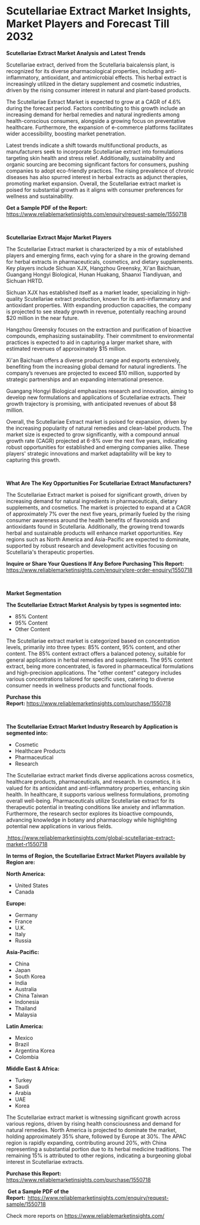 <p><h1>Scutellariae Extract Market Insights, Market Players and Forecast Till 2032</h1></p><p><strong>Scutellariae Extract Market Analysis and Latest Trends</strong></p>
<p><p>Scutellariae extract, derived from the Scutellaria baicalensis plant, is recognized for its diverse pharmacological properties, including anti-inflammatory, antioxidant, and antimicrobial effects. This herbal extract is increasingly utilized in the dietary supplement and cosmetic industries, driven by the rising consumer interest in natural and plant-based products.</p><p>The Scutellariae Extract Market is expected to grow at a CAGR of 4.6% during the forecast period. Factors contributing to this growth include an increasing demand for herbal remedies and natural ingredients among health-conscious consumers, alongside a growing focus on preventative healthcare. Furthermore, the expansion of e-commerce platforms facilitates wider accessibility, boosting market penetration.</p><p>Latest trends indicate a shift towards multifunctional products, as manufacturers seek to incorporate Scutellariae extract into formulations targeting skin health and stress relief. Additionally, sustainability and organic sourcing are becoming significant factors for consumers, pushing companies to adopt eco-friendly practices. The rising prevalence of chronic diseases has also spurred interest in herbal extracts as adjunct therapies, promoting market expansion. Overall, the Scutellariae extract market is poised for substantial growth as it aligns with consumer preferences for wellness and sustainability.</p></p>
<p><strong>Get a Sample PDF of the Report:&nbsp;</strong> <a href="https://www.reliablemarketinsights.com/enquiry/request-sample/1550718?utm_campaign=2112&utm_medium=2&utm_source=Github&utm_content=ia&utm_term=02042025&utm_id=scutellariae-extract">https://www.reliablemarketinsights.com/enquiry/request-sample/1550718</a></p>
<p>&nbsp;</p>
<p><strong>Scutellariae Extract Major Market Players</strong></p>
<p><p>The Scutellariae Extract market is characterized by a mix of established players and emerging firms, each vying for a share in the growing demand for herbal extracts in pharmaceuticals, cosmetics, and dietary supplements. Key players include Sichuan XJX, Hangzhou Greensky, Xi'an Baichuan, Guangang Hongyi Biological, Hunan Huakang, Shaanxi Tiandiyuan, and Sichuan HRTD.</p><p>Sichuan XJX has established itself as a market leader, specializing in high-quality Scutellariae extract production, known for its anti-inflammatory and antioxidant properties. With expanding production capacities, the company is projected to see steady growth in revenue, potentially reaching around $20 million in the near future.</p><p>Hangzhou Greensky focuses on the extraction and purification of bioactive compounds, emphasizing sustainability. Their commitment to environmental practices is expected to aid in capturing a larger market share, with estimated revenues of approximately $15 million.</p><p>Xi'an Baichuan offers a diverse product range and exports extensively, benefiting from the increasing global demand for natural ingredients. The company’s revenues are projected to exceed $10 million, supported by strategic partnerships and an expanding international presence.</p><p>Guangang Hongyi Biological emphasizes research and innovation, aiming to develop new formulations and applications of Scutellariae extracts. Their growth trajectory is promising, with anticipated revenues of about $8 million.</p><p>Overall, the Scutellariae Extract market is poised for expansion, driven by the increasing popularity of natural remedies and clean-label products. The market size is expected to grow significantly, with a compound annual growth rate (CAGR) projected at 6-8% over the next five years, indicating robust opportunities for established and emerging companies alike. These players' strategic innovations and market adaptability will be key to capturing this growth.</p></p>
<p>&nbsp;</p>
<p><strong>What Are The Key Opportunities For Scutellariae Extract Manufacturers?</strong></p>
<p><p>The Scutellariae Extract market is poised for significant growth, driven by increasing demand for natural ingredients in pharmaceuticals, dietary supplements, and cosmetics. The market is projected to expand at a CAGR of approximately 7% over the next five years, primarily fueled by the rising consumer awareness around the health benefits of flavonoids and antioxidants found in Scutellaria. Additionally, the growing trend towards herbal and sustainable products will enhance market opportunities. Key regions such as North America and Asia-Pacific are expected to dominate, supported by robust research and development activities focusing on Scutellaria's therapeutic properties.</p></p>
<p><strong>Inquire or Share Your Questions If Any Before Purchasing This Report:</strong> <a href="https://www.reliablemarketinsights.com/enquiry/pre-order-enquiry/1550718?utm_campaign=2112&utm_medium=2&utm_source=Github&utm_content=ia&utm_term=02042025&utm_id=scutellariae-extract">https://www.reliablemarketinsights.com/enquiry/pre-order-enquiry/1550718</a></p>
<p>&nbsp;</p>
<p><strong>Market Segmentation</strong></p>
<p><strong>The Scutellariae Extract Market Analysis by types is segmented into:</strong></p>
<p><ul><li>85% Content</li><li>95% Content</li><li>Other Content</li></ul></p>
<p><p>The Scutellariae extract market is categorized based on concentration levels, primarily into three types: 85% content, 95% content, and other content. The 85% content extract offers a balanced potency, suitable for general applications in herbal remedies and supplements. The 95% content extract, being more concentrated, is favored in pharmaceutical formulations and high-precision applications. The "other content" category includes various concentrations tailored for specific uses, catering to diverse consumer needs in wellness products and functional foods.</p></p>
<p><strong>Purchase this Report:&nbsp;</strong><a href="https://www.reliablemarketinsights.com/purchase/1550718?utm_campaign=2112&utm_medium=2&utm_source=Github&utm_content=ia&utm_term=02042025&utm_id=scutellariae-extract">https://www.reliablemarketinsights.com/purchase/1550718</a></p>
<p>&nbsp;</p>
<p><strong>The Scutellariae Extract Market Industry Research by Application is segmented into:</strong></p>
<p><ul><li>Cosmetic</li><li>Healthcare Products</li><li>Pharmaceutical</li><li>Research</li></ul></p>
<p><p>The Scutellariae extract market finds diverse applications across cosmetics, healthcare products, pharmaceuticals, and research. In cosmetics, it is valued for its antioxidant and anti-inflammatory properties, enhancing skin health. In healthcare, it supports various wellness formulations, promoting overall well-being. Pharmaceuticals utilize Scutellariae extract for its therapeutic potential in treating conditions like anxiety and inflammation. Furthermore, the research sector explores its bioactive compounds, advancing knowledge in botany and pharmacology while highlighting potential new applications in various fields.</p></p>
<p><a href="https://www.reliablemarketinsights.com/global-scutellariae-extract-market-r1550718?utm_campaign=2112&utm_medium=2&utm_source=Github&utm_content=ia&utm_term=02042025&utm_id=scutellariae-extract">&nbsp;https://www.reliablemarketinsights.com/global-scutellariae-extract-market-r1550718</a></p>
<p><strong>In terms of Region, the Scutellariae Extract Market Players available by Region are:</strong></p>
<p>
    <p> <strong> North America: </strong>
        <ul>
            <li>United States</li>
            <li>Canada</li>
        </ul>
        </p> 
    <p> <strong> Europe: </strong>
        <ul>
            <li>Germany</li>
            <li>France</li>
            <li>U.K.</li>
            <li>Italy</li>
            <li>Russia</li>
        </ul>
        </p> 
    <p> <strong> Asia-Pacific: </strong>
        <ul>
            <li>China</li>
            <li>Japan</li>
            <li>South Korea</li>
            <li>India</li>
            <li>Australia</li>
            <li>China Taiwan</li>
            <li>Indonesia</li>
            <li>Thailand</li>
            <li>Malaysia</li>
        </ul>
        </p> 
    <p> <strong> Latin America: </strong>
        <ul>
            <li>Mexico</li>
            <li>Brazil</li>
            <li>Argentina Korea</li>
            <li>Colombia</li>
        </ul>
        </p> 
    <p> <strong> Middle East & Africa: </strong>
        <ul>
            <li>Turkey</li>
            <li>Saudi</li>
            <li>Arabia</li>
            <li>UAE</li>
            <li>Korea</li>
        </ul>
    </p>
    </p>
<p><p>The Scutellariae extract market is witnessing significant growth across various regions, driven by rising health consciousness and demand for natural remedies. North America is projected to dominate the market, holding approximately 35% share, followed by Europe at 30%. The APAC region is rapidly expanding, contributing around 20%, with China representing a substantial portion due to its herbal medicine traditions. The remaining 15% is attributed to other regions, indicating a burgeoning global interest in Scutellariae extracts.</p></p>
<p><strong>Purchase this Report: </strong><a href="https://www.reliablemarketinsights.com/purchase/1550718?utm_campaign=2112&utm_medium=2&utm_source=Github&utm_content=ia&utm_term=02042025&utm_id=scutellariae-extract">https://www.reliablemarketinsights.com/purchase/1550718</a></p>
<p>&nbsp;<strong>Get a Sample PDF of the Report:&nbsp;&nbsp;</strong><a href="https://www.reliablemarketinsights.com/enquiry/request-sample/1550718?utm_campaign=2112&utm_medium=2&utm_source=Github&utm_content=ia&utm_term=02042025&utm_id=scutellariae-extract">https://www.reliablemarketinsights.com/enquiry/request-sample/1550718</a></p>
<p><strong></strong></p>
<p>Check more reports on <a href="https://www.reliablemarketinsights.com/?utm_campaign=2112&utm_medium=2&utm_source=Github&utm_content=ia&utm_term=02042025&utm_id=scutellariae-extract">https://www.reliablemarketinsights.com/</a></p>